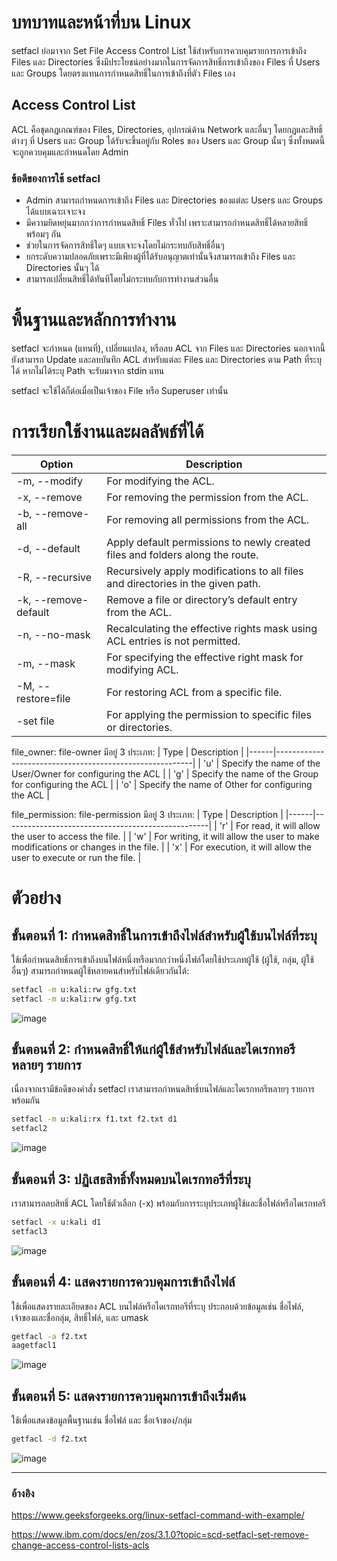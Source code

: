 # บทบาทและหน้าที่บน Linux
setfacl ย่อมาจาก Set File Access Control List ใช้สำหรับการควบคุมรายการการเข้าถึง Files และ Directories ซึ่งมีประโยชน์อย่างมากในการจัดการสิทธิ์การเข้าถึงของ Files ที่ Users และ Groups โดยตรงแทนการกำหนดสิทธิ์ในการเข้าถึงที่ตัว Files เอง

## Access Control List
ACL คือชุดกฎเกณฑ์ของ Files, Directories, อุปกรณ์ด้าน Network และอื่นๆ โดยกฏและสิทธิ์ต่างๆ ที่ Users และ Group ได้รับจะขึ้นอยู่กับ Roles ของ Users และ Group นั้นๆ ซึ่งทั้งหมดนี้จะถูกควบคุมและกำหนดโดย Admin

### ข้อดีของการใช้ setfacl
- Admin สามารถกำหนดการเข้าถึง Files และ Directories ของแต่ละ Users และ Groups ได้แบบเฉาะเจาะจง
- มีความยิดหยุ่นมากกว่าการกำหนดสิทธิ์ Files ทั่วไป เพราะสามารถกำหนดสิทธิ์ได้หลายสิทธิ์พร้อมๆ กัน
- ช่วยในการจัดการสิทธิ์ใดๆ แบบเจาะจงโดยไม่กระทบกับสิทธิ์อื่นๆ
- ยกระดับความปลอดภัยเพราะมีเพียงผู้ที่ได้รับอนุญาตเท่านั้นจึงสามารถเข้าถึง Files และ Directories นั้นๆ ได้
- สามารถเปลี่ยนสิทธิ์ได้ทันทีโดยไม่กระทบกับการทำงานส่วนอื่น

# พื้นฐานและหลักการทำงาน
setfacl จะกำหนด (แทนที่), เปลี่ยนแปลง, หรือลบ ACL จาก Files และ Directories นอกจากนี้ยังสามารถ Update และลบบันทึก ACL สำหรับแต่ละ Files และ Directories ตาม Path ที่ระบุได้ หากไม่ได้ระบุ Path จะรับมาจาก stdin แทน

setfacl จะใช้ได้ก็ต่อเมื่อเป็นเจ้าของ File หรือ Superuser เท่านั้น

# การเรียกใช้งานและผลลัพธ์ที่ได้
| Option       | Description                                                    |
|--------------|----------------------------------------------------------------|
| -m, --modify | For modifying the ACL.                                         |
| -x, --remove | For removing the permission from the ACL.                      |
| -b, --remove-all | For removing all permissions from the ACL.                |
| -d, --default | Apply default permissions to newly created files and folders along the route. |
| -R, --recursive | Recursively apply modifications to all files and directories in the given path. |
| -k, --remove-default | Remove a file or directory’s default entry from the ACL. |
| -n, --no-mask | Recalculating the effective rights mask using ACL entries is not permitted. |
| -m, --mask | For specifying the effective right mask for modifying ACL. |
| -M, --restore=file | For restoring ACL from a specific file. |
| -set file | For applying the permission to specific files or directories. |

file_owner: file-owner มีอยู่ 3 ประเภท:
| Type | Description                                             |
|------|---------------------------------------------------------|
| 'u'  | Specify the name of the User/Owner for configuring the ACL |
| 'g'  | Specify the name of the Group for configuring the ACL  |
| 'o'  | Specify the name of Other for configuring the ACL      |

file_permission: file-permission มีอยู่ 3 ประเภท:
| Type | Description                                       |
|------|---------------------------------------------------|
| 'r'  | For read, it will allow the user to access the file. |
| 'w'  | For writing, it will allow the user to make modifications or changes in the file. |
| 'x'  | For execution, it will allow the user to execute or run the file. |

# ตัวอย่าง
## ขั้นตอนที่ 1: กำหนดสิทธิ์ในการเข้าถึงไฟล์สำหรับผู้ใช้บนไฟล์ที่ระบุ

ใช้เพื่อกำหนดสิทธิ์การเข้าถึงบนไฟล์หนึ่งหรือมากกว่าหนึ่งไฟล์โดยใช้ประเภทผู้ใช้ (ผู้ใช้, กลุ่ม, ผู้ใช้อื่นๆ) สามารถกำหนดผู้ใช้หลายคนสำหรับไฟล์เดียวกันได้:
```bash
setfacl -m u:kali:rw gfg.txt
setfacl -m u:kali:rw gfg.txt
```
![image](https://github.com/Piyanut012/User-Access-Management-3/assets/118057837/f052ed9c-8146-41b1-bd56-16fbcd6c56a3)

## ขั้นตอนที่ 2: กำหนดสิทธิ์ให้แก่ผู้ใช้สำหรับไฟล์และไดเรกทอรีหลายๆ รายการ

เนื่องจากเรามีข้อดีของคำสั่ง setfacl เราสามารถกำหนดสิทธิ์บนไฟล์และไดเรกทอรีหลายๆ รายการพร้อมกัน

```bash
setfacl -m u:kali:rx f1.txt f2.txt d1
setfacl2
```
![image](https://github.com/Piyanut012/User-Access-Management-3/assets/118057837/b4c72084-02a7-4493-bd1a-5214ac58cccd)


## ขั้นตอนที่ 3: ปฏิเสธสิทธิ์ทั้งหมดบนไดเรกทอรีที่ระบุ

เราสามารถลบสิทธิ์ ACL โดยใช้ตัวเลือก (-x) พร้อมกับการระบุประเภทผู้ใช้และชื่อไฟล์หรือไดเรกทอรี
```bash
setfacl -x u:kali d1
setfacl3
```
![image](https://github.com/Piyanut012/User-Access-Management-3/assets/118057837/696477a7-2a1e-48aa-819b-5f91fc83b8ea)
## ขั้นตอนที่ 4: แสดงรายการควบคุมการเข้าถึงไฟล์

ใช้เพื่อแสดงรายละเอียดของ ACL บนไฟล์หรือไดเรกทอรีที่ระบุ ประกอบด้วยข้อมูลเช่น ชื่อไฟล์, เจ้าของและชื่อกลุ่ม, สิทธิ์ไฟล์, และ umask
```bash
getfacl -a f2.txt
aagetfacl1
```
![image](https://github.com/Piyanut012/User-Access-Management-3/assets/118057837/d032fedd-f455-4b55-b7ba-f731f9e8e4cb)


## ขั้นตอนที่ 5: แสดงรายการควบคุมการเข้าถึงเริ่มต้น

ใช้เพื่อแสดงข้อมูลพื้นฐานเช่น ชื่อไฟล์ และ ชื่อเจ้าของ/กลุ่ม
```bash
getfacl -d f2.txt
```
![image](https://github.com/Piyanut012/User-Access-Management-3/assets/118057837/53c573cd-2c36-49de-99bb-49a7be96af05)

---

### อ้างอิง
https://www.geeksforgeeks.org/linux-setfacl-command-with-example/

https://www.ibm.com/docs/en/zos/3.1.0?topic=scd-setfacl-set-remove-change-access-control-lists-acls
